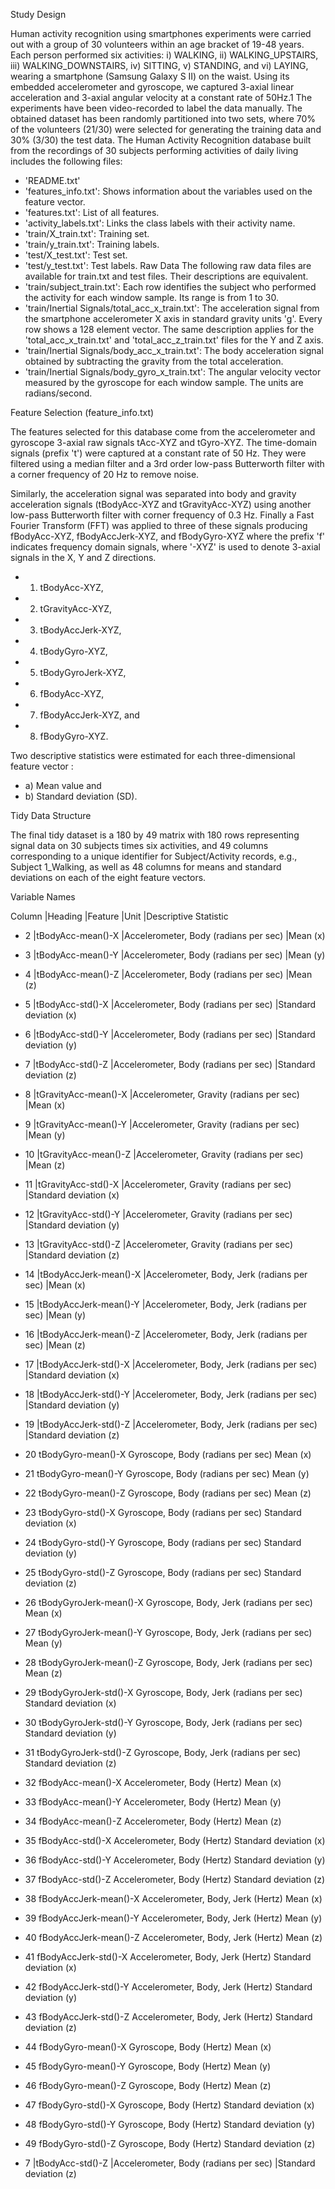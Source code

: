 Study Design

Human activity recognition using smartphones experiments were carried out with a group of 30 volunteers within an age bracket of 19-48 years. Each person performed six activities: i) WALKING, ii) WALKING_UPSTAIRS, iii) WALKING_DOWNSTAIRS, iv) SITTING, v) STANDING, and vi) LAYING, wearing a smartphone (Samsung Galaxy S II) on the waist. Using its embedded accelerometer and gyroscope, we captured 3-axial linear acceleration and 3-axial angular velocity at a constant rate of 50Hz.1
The experiments have been video-recorded to label the data manually. The obtained dataset has been randomly partitioned into two sets, where 70% of the volunteers (21/30) were selected for generating the training data and 30% (3/30) the test data. The Human Activity Recognition database built from the recordings of 30 subjects performing activities of daily living includes the following files:
- 'README.txt'
- 'features_info.txt': Shows information about the variables used on the feature vector.
- 'features.txt': List of all features.
- 'activity_labels.txt': Links the class labels with their activity name.
- 'train/X_train.txt': Training set.
- 'train/y_train.txt': Training labels.
- 'test/X_test.txt': Test set.
- 'test/y_test.txt': Test labels.
Raw Data
The following raw data files are available for train.txt and test files. Their descriptions are equivalent. 
- 'train/subject_train.txt': Each row identifies the subject who performed the activity for each window sample. Its range is from 1 to 30. 
- 'train/Inertial Signals/total_acc_x_train.txt': The acceleration signal from the smartphone accelerometer X axis in standard gravity units 'g'. Every row shows a 128 element vector. The same description applies for the 'total_acc_x_train.txt' and 'total_acc_z_train.txt' files for the Y and Z axis. 
- 'train/Inertial Signals/body_acc_x_train.txt': The body acceleration signal obtained by subtracting the gravity from the total acceleration. 
- 'train/Inertial Signals/body_gyro_x_train.txt': The angular velocity vector measured by the gyroscope for each window sample. The units are radians/second.
 
Feature Selection (feature_info.txt)

The features selected for this database come from the accelerometer and gyroscope 3-axial raw signals tAcc-XYZ and tGyro-XYZ. The time-domain signals (prefix 't') were captured at a constant rate of 50 Hz. They were filtered using a median filter and a 3rd order low-pass Butterworth filter with a corner frequency of 20 Hz to remove noise.  

Similarly, the acceleration signal was separated into body and gravity acceleration signals (tBodyAcc-XYZ and tGravityAcc-XYZ) using another low-pass Butterworth filter with corner frequency of 0.3 Hz. Finally a Fast Fourier Transform (FFT) was applied to three of these signals producing fBodyAcc-XYZ, fBodyAccJerk-XYZ, and fBodyGyro-XYZ  where the prefix  'f' indicates frequency domain signals, where '-XYZ' is used to denote 3-axial signals in the X, Y and Z directions.

- 1)	tBodyAcc-XYZ,
- 2)	tGravityAcc-XYZ,
- 3)	tBodyAccJerk-XYZ,
- 4)	tBodyGyro-XYZ,
- 5)	tBodyGyroJerk-XYZ,
- 6)	fBodyAcc-XYZ,
- 7)	fBodyAccJerk-XYZ, and
- 8)	fBodyGyro-XYZ.

Two descriptive statistics were estimated for each three-dimensional feature vector : 

- a)	Mean value and
- b)	Standard deviation (SD).

Tidy Data Structure

The final tidy dataset is a 180 by 49 matrix with 180 rows representing signal data on 30 subjects times six activities, and 49 columns corresponding to a unique identifier for Subject/Activity records, e.g., Subject 1_Walking, as well as 48 columns for means and standard deviations on each of the eight feature vectors.

Variable Names

Column	|Heading	|Feature	 	 	|Unit	|Descriptive Statistic
- 2	|tBodyAcc-mean()-X	|Accelerometer, Body	(radians per sec)	|Mean (x)
- 3	|tBodyAcc-mean()-Y	|Accelerometer, Body	(radians per sec)	|Mean (y)
- 4	|tBodyAcc-mean()-Z	|Accelerometer, Body	(radians per sec)	|Mean (z)
- 5	|tBodyAcc-std()-X	|Accelerometer, Body	(radians per sec)	|Standard deviation (x)
- 6	|tBodyAcc-std()-Y	|Accelerometer, Body	(radians per sec)	|Standard deviation (y)
- 7	|tBodyAcc-std()-Z	|Accelerometer, Body	(radians per sec)	|Standard deviation (z)
- 8	|tGravityAcc-mean()-X	|Accelerometer, Gravity	(radians per sec)	|Mean (x)
- 9	|tGravityAcc-mean()-Y	|Accelerometer, Gravity	(radians per sec)	|Mean (y)
- 10	|tGravityAcc-mean()-Z	|Accelerometer, Gravity	(radians per sec)	|Mean (z)
- 11	|tGravityAcc-std()-X	|Accelerometer, Gravity	(radians per sec)	|Standard deviation (x)
- 12	|tGravityAcc-std()-Y	|Accelerometer, Gravity	(radians per sec)	|Standard deviation (y)
- 13	|tGravityAcc-std()-Z	|Accelerometer, Gravity	(radians per sec)	|Standard deviation (z)
- 14	|tBodyAccJerk-mean()-X	|Accelerometer, Body, Jerk (radians per sec)	|Mean (x)
- 15	|tBodyAccJerk-mean()-Y	|Accelerometer, Body, Jerk (radians per sec)	|Mean (y)
- 16	|tBodyAccJerk-mean()-Z	|Accelerometer, Body, Jerk (radians per sec)	|Mean (z)
- 17	|tBodyAccJerk-std()-X	|Accelerometer, Body, Jerk (radians per sec)	|Standard deviation (x)
- 18	|tBodyAccJerk-std()-Y	|Accelerometer, Body, Jerk (radians per sec)	|Standard deviation (y)
- 19	|tBodyAccJerk-std()-Z	|Accelerometer, Body, Jerk (radians per sec)	|Standard deviation (z)
- 20	tBodyGyro-mean()-X	Gyroscope, Body			(radians per sec)	Mean (x)
- 21	tBodyGyro-mean()-Y	Gyroscope, Body			(radians per sec)	Mean (y)
- 22	tBodyGyro-mean()-Z	Gyroscope, Body			(radians per sec)	Mean (z)
- 23	tBodyGyro-std()-X	Gyroscope, Body			(radians per sec)	Standard deviation (x)
- 24	tBodyGyro-std()-Y	Gyroscope, Body			(radians per sec)	Standard deviation (y)
- 25	tBodyGyro-std()-Z	Gyroscope, Body			(radians per sec)	Standard deviation (z)
- 26	tBodyGyroJerk-mean()-X	Gyroscope, Body, Jerk			(radians per sec)	Mean (x)
- 27	tBodyGyroJerk-mean()-Y	Gyroscope, Body, Jerk			(radians per sec)	Mean (y)
- 28	tBodyGyroJerk-mean()-Z	Gyroscope, Body, Jerk			(radians per sec)	Mean (z)
- 29	tBodyGyroJerk-std()-X	Gyroscope, Body, Jerk			(radians per sec)	Standard deviation (x)
- 30	tBodyGyroJerk-std()-Y	Gyroscope, Body, Jerk			(radians per sec)	Standard deviation (y)
- 31	tBodyGyroJerk-std()-Z	Gyroscope, Body, Jerk			(radians per sec)	Standard deviation (z)
- 32	fBodyAcc-mean()-X	Accelerometer, Body			(Hertz)	Mean (x)
- 33	fBodyAcc-mean()-Y	Accelerometer, Body			(Hertz)	Mean (y)
- 34	fBodyAcc-mean()-Z	Accelerometer, Body			(Hertz)	Mean (z)
- 35	fBodyAcc-std()-X	Accelerometer, Body			(Hertz)	Standard deviation (x)
- 36	fBodyAcc-std()-Y	Accelerometer, Body			(Hertz)	Standard deviation (y)
- 37	fBodyAcc-std()-Z	Accelerometer, Body			(Hertz)	Standard deviation (z)
- 38	fBodyAccJerk-mean()-X	Accelerometer, Body, Jerk			(Hertz)	Mean (x)
- 39	fBodyAccJerk-mean()-Y	Accelerometer, Body, Jerk			(Hertz)	Mean (y)
- 40	fBodyAccJerk-mean()-Z	Accelerometer, Body, Jerk			(Hertz)	Mean (z)
- 41	fBodyAccJerk-std()-X	Accelerometer, Body, Jerk			(Hertz)	Standard deviation (x)
- 42	fBodyAccJerk-std()-Y	Accelerometer, Body, Jerk			(Hertz)	Standard deviation (y)
- 43	fBodyAccJerk-std()-Z	Accelerometer, Body, Jerk			(Hertz)	Standard deviation (z)
- 44	fBodyGyro-mean()-X	Gyroscope, Body			(Hertz)	Mean (x)
- 45	fBodyGyro-mean()-Y	Gyroscope, Body			(Hertz)	Mean (y)
- 46	fBodyGyro-mean()-Z	Gyroscope, Body			(Hertz)	Mean (z)
- 47	fBodyGyro-std()-X	Gyroscope, Body			(Hertz)	Standard deviation (x)
- 48	fBodyGyro-std()-Y	Gyroscope, Body			(Hertz)	Standard deviation (y)
- 49	fBodyGyro-std()-Z	Gyroscope, Body			(Hertz)	Standard deviation (z)

- 7	|tBodyAcc-std()-Z	|Accelerometer, Body	(radians per sec)	|Standard deviation (z)
						
